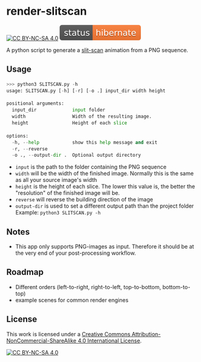 # render-slitscan
[![CC BY-NC-SA 4.0][cc-by-nc-sa-shield]][cc-by-nc-sa] [![status: hibernate](https://github.com/GIScience/badges/raw/master/status/hibernate.svg)](https://github.com/GIScience/badges#hibernate)

A python script to generate a [slit-scan](https://en.wikipedia.org/wiki/Slit-scan_photography) animation from a PNG sequence.

## Usage
```python
>>> python3 SLITSCAN.py -h
usage: SLITSCAN.py [-h] [-r] [-o .] input_dir width height

positional arguments:
  input_dir             input folder
  width                 Width of the resulting image.
  height                Height of each slice

options:
  -h, --help            show this help message and exit
  -r, --reverse
  -o ., --output-dir .  Optional output directory
```

- `input` is the path to the folder containing the PNG sequence
- `width` will be the width of the finished image. Normally this is the same as all your source image's width
- `height` is the height of each slice. The lower this value is, the better the "resolution" of the finished image will be.
- `reverse` will reverse the building direction of the image
- `output-dir` is used to set a different output path than the project folder
Example: `python3 SLITSCAN.py -h`

## Notes
- This app only supports PNG-images as input. Therefore it should be at the very end of your post-processing workflow.

## Roadmap
- Different orders (left-to-right, right-to-left, top-to-bottom, bottom-to-top)
- example scenes for common render engines

## License
This work is licensed under a
[Creative Commons Attribution-NonCommercial-ShareAlike 4.0 International License][cc-by-nc-sa].

[![CC BY-NC-SA 4.0][cc-by-nc-sa-image]][cc-by-nc-sa]

[cc-by-nc-sa]: http://creativecommons.org/licenses/by-nc-sa/4.0/
[cc-by-nc-sa-image]: https://licensebuttons.net/l/by-nc-sa/4.0/88x31.png
[cc-by-nc-sa-shield]: https://img.shields.io/badge/License-CC%20BY--NC--SA%204.0-lightgrey.svg